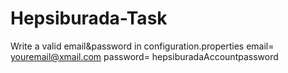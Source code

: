# Hepsiburada-Task
Write a valid email&password in configuration.properties
email= youremail@xmail.com
password= hepsiburadaAccountpassword
